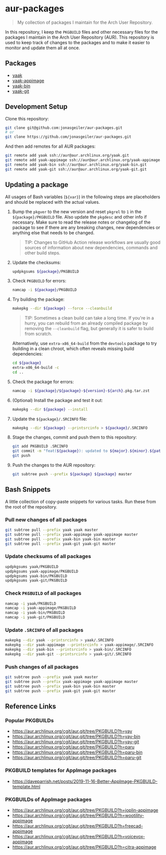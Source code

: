 # aur-packages

> My collection of packages I maintain for the Arch User Repository.

In this repository, I keep the `PKGBUILD` files and other necessary files for
the packages I maintain in the Arch User Repository (AUR). This repository is
used to keep track of changes to the packages and to make it easier to monitor
and update them all at once.

## Packages

- [yaak](https://aur.archlinux.org/packages/yaak/)
- [yaak-appimage](https://aur.archlinux.org/packages/yaak-appimage/)
- [yaak-bin](https://aur.archlinux.org/packages/yaak-bin/)
- [yaak-git](https://aur.archlinux.org/packages/yaak-git/)

## Development Setup

Clone this repository:

```bash
git clone git@github.com:jonasgeiler/aur-packages.git
# or
git clone https://github.com/jonasgeiler/aur-packages.git
```

And then add remotes for all AUR packages:

```bash
git remote add yaak ssh://aur@aur.archlinux.org/yaak.git
git remote add yaak-appimage ssh://aur@aur.archlinux.org/yaak-appimage.git
git remote add yaak-bin ssh://aur@aur.archlinux.org/yaak-bin.git
git remote add yaak-git ssh://aur@aur.archlinux.org/yaak-git.git
```

## Updating a package

All usages of Bash variables (`${var}`) in the following steps are
placeholders and should be replaced with the actual values.

1. Bump the `pkgver` to the new version and reset `pkgrel` to `1` in the
   `${package}/PKGBUILD` file. Also update the `pkgdesc` and other info if
   necessary.
   Make sure to read the release notes or changelog of the package to see if
   there are any breaking changes, new dependencies or anything else that needs
   to be changed.
   > TIP: Changes to GitHub Action release workflows are usually good sources
   > of information about new dependencies, commands and other build steps.
2. Update the checksums:
   ```bash
   updpkgsums ${package}/PKGBUILD
   ```
3. Check `PKGBUILD` for errors:
   ```bash
   namcap -i ${package}/PKGBUILD
   ```
4. Try building the package:
   ```bash
   makepkg --dir ${package} --force --cleanbuild
   ```
   > TIP: Sometimes a clean build can take a long time. If you're in a hurry,
   > you can rebuild from an already compiled package by removing the
   > `--cleanbuild` flag, but generally it is safer to build from scratch.

   Alternatively, use `extra-x86_64-build` from the `devtools` package to try 
   building in a clean chroot, which often reveals missing build dependencies:
   ```bash
   cd ${package}
   extra-x86_64-build -c
   cd ..
   ```
5. Check the package for errors:
   ```bash
   namcap -i ${package}/${package}-${version}-${arch}.pkg.tar.zst
   ```
6. (Optional) Install the package and test it out:
   ```bash
   makepkg --dir ${package} --install
   ```
7. Update the `${package}/.SRCINFO` file:
   ```bash
   makepkg --dir ${package} --printsrcinfo > ${package}/.SRCINFO
   ```
8. Stage the changes, commit and push them to this repository:
   ```bash
   git add PKGBUILD .SRCINFO
   git commit -m "feat(${package}): updated to ${major}.${minor}.${patch}"
   git push
   ```
9. Push the changes to the AUR repository:
   ```bash
   git subtree push --prefix ${package} ${package} master
   ```

## Bash Snippets

A little collection of copy-paste snippets for various tasks. Run these from the
root of the repository.

### Pull new changes of all packages

```bash
git subtree pull --prefix yaak yaak master
git subtree pull --prefix yaak-appimage yaak-appimage master
git subtree pull --prefix yaak-bin yaak-bin master
git subtree pull --prefix yaak-git yaak-git master
```

### Update checksums of all packages

```bash
updpkgsums yaak/PKGBUILD
updpkgsums yaak-appimage/PKGBUILD
updpkgsums yaak-bin/PKGBUILD
updpkgsums yaak-git/PKGBUILD
```

### Check `PKGBUILD` of all packages

```bash
namcap -i yaak/PKGBUILD
namcap -i yaak-appimage/PKGBUILD
namcap -i yaak-bin/PKGBUILD
namcap -i yaak-git/PKGBUILD
```

### Update `.SRCINFO` of all packages

```bash
makepkg --dir yaak --printsrcinfo > yaak/.SRCINFO
makepkg --dir yaak-appimage --printsrcinfo > yaak-appimage/.SRCINFO
makepkg --dir yaak-bin --printsrcinfo > yaak-bin/.SRCINFO
makepkg --dir yaak-git --printsrcinfo > yaak-git/.SRCINFO
```

### Push changes of all packages

```bash
git subtree push --prefix yaak yaak master
git subtree push --prefix yaak-appimage yaak-appimage master
git subtree push --prefix yaak-bin yaak-bin master
git subtree push --prefix yaak-git yaak-git master
```

## Reference Links

### Popular PKGBUILDs

- https://aur.archlinux.org/cgit/aur.git/tree/PKGBUILD?h=yay
- https://aur.archlinux.org/cgit/aur.git/tree/PKGBUILD?h=yay-bin
- https://aur.archlinux.org/cgit/aur.git/tree/PKGBUILD?h=yay-git
- https://aur.archlinux.org/cgit/aur.git/tree/PKGBUILD?h=paru
- https://aur.archlinux.org/cgit/aur.git/tree/PKGBUILD?h=paru-bin
- https://aur.archlinux.org/cgit/aur.git/tree/PKGBUILD?h=paru-git

### PKGBUILD templates for AppImage packages

- https://daveparrish.net/posts/2019-11-16-Better-AppImage-PKGBUILD-template.html

### PKGBUILDs of AppImage packages

- https://aur.archlinux.org/cgit/aur.git/tree/PKGBUILD?h=joplin-appimage
- https://aur.archlinux.org/cgit/aur.git/tree/PKGBUILD?h=wootility-appimage
- https://aur.archlinux.org/cgit/aur.git/tree/PKGBUILD?h=freecad-appimage
- https://aur.archlinux.org/cgit/aur.git/tree/PKGBUILD?h=voicevox-appimage
- https://aur.archlinux.org/cgit/aur.git/tree/PKGBUILD?h=citra-appimage

